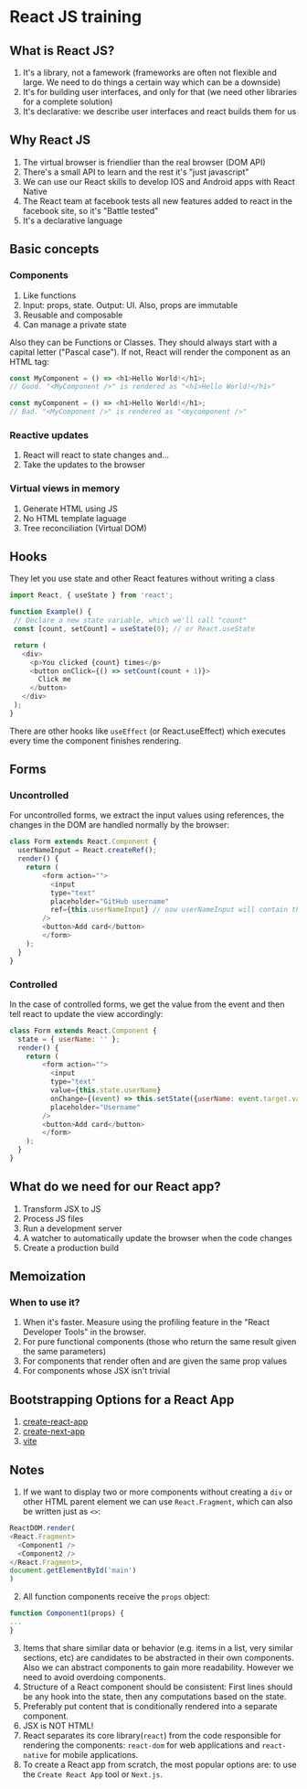 # React JS training
## What is React JS?
1. It's a library, not a famework (frameworks are often not flexible and large. We need to do things a certain way which can be a downside)
1. It's for building user interfaces, and only for that (we need other libraries for a complete solution)
1. It's declarative: we describe user interfaces and react builds them for us

## Why React JS
1. The virtual browser is friendlier than the real browser (DOM API)
1. There's a small API to learn and the rest it's "just javascript"
1. We can use our React skills to develop IOS and Android apps with React Native
1. The React team at facebook tests all new features added to react in the facebook site, so it's "Battle tested"
1. It's a declarative language

## Basic concepts
### Components
1. Like functions
1. Input: props, state. Output: UI. Also, props are immutable
1. Reusable and composable
1. Can manage a private state

Also they can be Functions or Classes. They should always start with a capital letter ("Pascal case"). If not, React will render the component as an HTML tag:

```javascript
const MyComponent = () => <h1>Hello World!</h1>;
// Good. "<MyComponent />" is rendered as "<h1>Hello World!</h1>"

const myComponent = () => <h1>Hello World!</h1>;
// Bad. "<MyComponent />" is rendered as "<mycomponent />"

```

### Reactive updates
1. React will react to state changes and...
1. Take the updates to the browser

### Virtual views in memory
1. Generate HTML using JS
1. No HTML template laguage
1. Tree reconciliation (Virtual DOM)

## Hooks
They let you use state and other React features without writing a class
 ```javascript
import React, { useState } from 'react';

function Example() {
  // Declare a new state variable, which we'll call "count"
  const [count, setCount] = useState(0); // or React.useState

  return (
    <div>
      <p>You clicked {count} times</p>
      <button onClick={() => setCount(count + 1)}>
        Click me
      </button>
    </div>
  );
}
 ```
 There are other hooks like `useEffect` (or React.useEffect) which executes every time the component finishes rendering.

## Forms
### Uncontrolled
For uncontrolled forms, we extract the input values using references, the changes in the DOM are handled normally by the browser:
```javascript
class Form extends React.Component {
  userNameInput = React.createRef();
  render() {
  	return (
    	<form action="">
    	  <input
          type="text"
          placeholder="GitHub username"
          ref={this.userNameInput} // now userNameInput will contain the text typed in the username field
        />
        <button>Add card</button>
    	</form>
    );
  }
}
```
### Controlled
In the case of controlled forms, we get the value from the event and then tell react to update the view accordingly:
```javascript
class Form extends React.Component {
  state = { userName: '' };
  render() {
  	return (
    	<form action="">
    	  <input
          type="text"
          value={this.state.userName}
          onChange={(event) => this.setState({userName: event.target.value})}
          placeholder="Username"
        />
        <button>Add card</button>
    	</form>
    );
  }
}
```

## What do we need for our React app?
1. Transform JSX to JS
2. Process JS files
3. Run a development server
4. A watcher to automatically update the browser when the code changes
5. Create a production build

## Memoization

### When to use it?

1. When it's faster. Measure using the profiling feature in the "React Developer Tools" in the browser.
2. For pure functional components (those who return the same result given the same parameters)
3. For components that render often and are given the same prop values
4. For components whose JSX isn't trivial

## Bootstrapping Options for a React App

1. [create-react-app](https://create-react-app.dev/)
2. [create-next-app](https://nextjs.org/docs/pages/api-reference/create-next-app)
3. [vite](https://vitejs.dev/)

## Notes
1. If we want to display two or more components without creating a `div` or other HTML parent element we can use `React.Fragment`, which can also be written just as `<>`:
```javascript
ReactDOM.render(
<React.Fragment>
  <Component1 />
  <Component2 />
</React.Fragment>,
document.getElementById('main')
)
```
2. All function components receive the `props` object:
```javascript
function Component1(props) {
...
}
```
3. Items that share similar data or behavior (e.g. items in a list, very similar sections, etc) are candidates to be abstracted in their own components. Also we can abstract components to gain more readability. However we need to avoid overdoing components.
4. Structure of a React component should be consistent: First lines should be any hook into the state, then any computations based on the state.
5. Preferably put content that is conditionally rendered into a separate component.
6. JSX is NOT HTML!
7. React separates its core library(`react`) from the code responsible for rendering the components: `react-dom` for web applications and `react-native` for mobile applications.
8. To create a React app from scratch, the most popular options are: to use the `Create React App` tool or `Next.js`.